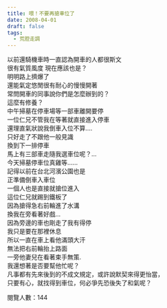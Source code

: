 ```yaml
---
title: 喂！不要再搶車位了
date: 2008-04-01
draft: false
tags:
  - 荒腔走調
---
```

以前還騎機車時一直認為開車的人都很斯文  
很有氣質風度 現在應該也是？  
明明路上擠爆了  
還能氣定悠閒很有耐心的慢慢開著  
常問開車的同事說你們是怎麼辦到的？  
這麼有修養？  
中午掃墓在停車場等一部車離開要停  
一位仁兄不管我在等著就直接進入停車  
還理直氣狀說我倒車入位不算….  
只好走了不跟他一般見識  
換到下一排停車  
馬上有三部車走隨我選車位呢？...  
今天掃墓停車位真雞等……  
記得以前在台北河濱公園也是  
正準備倒車入車位  
一個人也是直接就搶位進入  
這位仁兄就踢到鐵板了  
因為搶得急右前輪進了水溝  
換我在旁看著好戲…  
因為旁邊的車也剛走了我有得停  
我只是要在那裡休息  
所以一直在車上看他滿頭大汗  
無法把右前輪抬上路面  
一旁他妻兒在看著束手無策.  
我還想著是否要幫他忙呢？  
凡事都有先來後到的不成文規定，或許說默契來得更怡當，  
只要有心，就找得到車位，何必爭先恐後失了和氣呢？  


閱覽人數：144